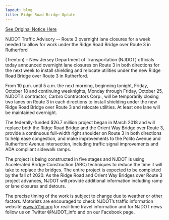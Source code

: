 ```yaml
---
layout: blog
title: Ridge Road Bridge Update
---
```


[See Original Notice Here](https://storage.googleapis.com/static.rutherford-nj.com/borough-clerk/posts/2019-10-18%20Route%203%20overnight%20lane%20closures%20for%20a%20week%20for%20Ridge%20Road%20Bridge%20work.pdf)

NJDOT Traffic Advisory -- Route 3 overnight lane closures for a week needed to allow for work under the Ridge Road Bridge over Route 3 in Rutherford

(Trenton) – New Jersey Department of Transportation (NJDOT) officials today announced overnight lane
closures on Route 3 in both directions for the next week to install shielding and relocate utilities under the
new Ridge Road Bridge over Route 3 in Rutherford.


From 10 p.m. until 5 a.m. the next morning, beginning tonight, Friday, October 18 and continuing
weeknights, Monday through Friday, October 25, NJDOT’s contractor, Carbro Contractors Corp., will be
temporarily closing two lanes on Route 3 in each directions to install shielding under the new Ridge Road
Bridge over Route 3 and relocate utilities. At least one lane will be maintained overnight.


The federally-funded $26.7 million project began in March 2018 and will replace both the Ridge Road
Bridge and the Orient Way Bridge over Route 3, provide a continuous full-width right shoulder on Route 3
in both directions to help ease congestion, and make improvements to the Polito Avenue and Rutherford
Avenue intersection, including traffic signal improvements and ADA compliant sidewalk ramps.


The project is being constructed in five stages and NJDOT is using Accelerated Bridge Construction (ABC)
techniques to reduce the time it will take to replace the bridges. The entire project is expected to be
completed by the fall of 2020. As the Ridge Road and Orient Way Bridges over Route 3 project advances,
NJDOT will provide additional information including ramp or lane closures and detours.


The precise timing of the work is subject to change due to weather or other factors. Motorists are
encouraged to check NJDOT’s traffic information website www.511nj.org for real-time travel information
and for NJDOT news follow us on Twitter @NJDOT_info and on our Facebook page.
